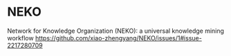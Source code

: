 # NEKO
Network for Knowledge Organization (NEKO): a universal knowledge mining workflow
https://github.com/xiao-zhengyang/NEKO/issues/1#issue-2217280709
